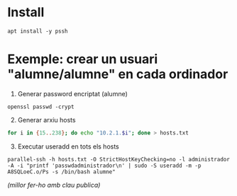 # Install
```apt install -y pssh```


# Exemple: crear un usuari "alumne/alumne" en cada ordinador
1. Generar password encriptat (alumne)
  ```
  openssl passwd -crypt
  ```
2. Generar arxiu hosts
  ```bash
  for i in {15..238}; do echo "10.2.1.$i"; done > hosts.txt
  ```
3. Executar useradd en tots els hosts
  ```
  parallel-ssh -h hosts.txt -O StrictHostKeyChecking=no -l administrador -A -i "printf 'passwdadministrador\n' | sudo -S useradd -m -p A8SQLoeC.o/Ps -s /bin/bash alumne"
  ```

  *(millor fer-ho amb clau publica)*
